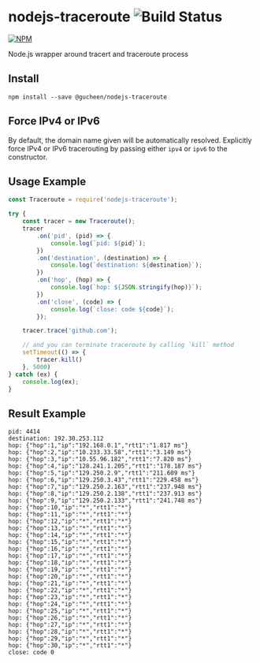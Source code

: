 # nodejs-traceroute ![Build Status](https://github.com/gucheen/nodejs-traceroute/actions/workflows/node.js.yml/badge.svg)

[![NPM](https://nodei.co/npm/@gucheen/nodejs-traceroute.png?downloads=true&downloadRank=true&stars=true)](https://nodei.co/npm/@gucheen/nodejs-traceroute)

Node.js wrapper around tracert and traceroute process

## Install

    npm install --save @gucheen/nodejs-traceroute

## Force IPv4 or IPv6
By default, the domain name given will be automatically resolved. Explicitly force IPv4 or IPv6 tracerouting by passing either `ipv4` or `ipv6` to the constructor.


## Usage Example

```javascript
const Traceroute = require('nodejs-traceroute');

try {
    const tracer = new Traceroute();
    tracer
        .on('pid', (pid) => {
            console.log(`pid: ${pid}`);
        })
        .on('destination', (destination) => {
            console.log(`destination: ${destination}`);
        })
        .on('hop', (hop) => {
            console.log(`hop: ${JSON.stringify(hop)}`);
        })
        .on('close', (code) => {
            console.log(`close: code ${code}`);
        });

    tracer.trace('github.com');

    // and you can terminate traceroute by calling `kill` method
    setTimeout(() => {
        tracer.kill()
    }, 5000)
} catch (ex) {
    console.log(ex);
}
```

## Result Example

    pid: 4414
    destination: 192.30.253.112
    hop: {"hop":1,"ip":"192.168.0.1","rtt1":"1.817 ms"}
    hop: {"hop":2,"ip":"10.233.33.58","rtt1":"3.149 ms"}
    hop: {"hop":3,"ip":"10.55.96.182","rtt1":"7.820 ms"}
    hop: {"hop":4,"ip":"128.241.1.205","rtt1":"178.187 ms"}
    hop: {"hop":5,"ip":"129.250.2.9","rtt1":"211.609 ms"}
    hop: {"hop":6,"ip":"129.250.3.43","rtt1":"229.458 ms"}
    hop: {"hop":7,"ip":"129.250.2.163","rtt1":"237.948 ms"}
    hop: {"hop":8,"ip":"129.250.2.138","rtt1":"237.913 ms"}
    hop: {"hop":9,"ip":"129.250.2.133","rtt1":"241.748 ms"}
    hop: {"hop":10,"ip":"*","rtt1":"*"}
    hop: {"hop":11,"ip":"*","rtt1":"*"}
    hop: {"hop":12,"ip":"*","rtt1":"*"}
    hop: {"hop":13,"ip":"*","rtt1":"*"}
    hop: {"hop":14,"ip":"*","rtt1":"*"}
    hop: {"hop":15,"ip":"*","rtt1":"*"}
    hop: {"hop":16,"ip":"*","rtt1":"*"}
    hop: {"hop":17,"ip":"*","rtt1":"*"}
    hop: {"hop":18,"ip":"*","rtt1":"*"}
    hop: {"hop":19,"ip":"*","rtt1":"*"}
    hop: {"hop":20,"ip":"*","rtt1":"*"}
    hop: {"hop":21,"ip":"*","rtt1":"*"}
    hop: {"hop":22,"ip":"*","rtt1":"*"}
    hop: {"hop":23,"ip":"*","rtt1":"*"}
    hop: {"hop":24,"ip":"*","rtt1":"*"}
    hop: {"hop":25,"ip":"*","rtt1":"*"}
    hop: {"hop":26,"ip":"*","rtt1":"*"}
    hop: {"hop":27,"ip":"*","rtt1":"*"}
    hop: {"hop":28,"ip":"*","rtt1":"*"}
    hop: {"hop":29,"ip":"*","rtt1":"*"}
    hop: {"hop":30,"ip":"*","rtt1":"*"}
    close: code 0
